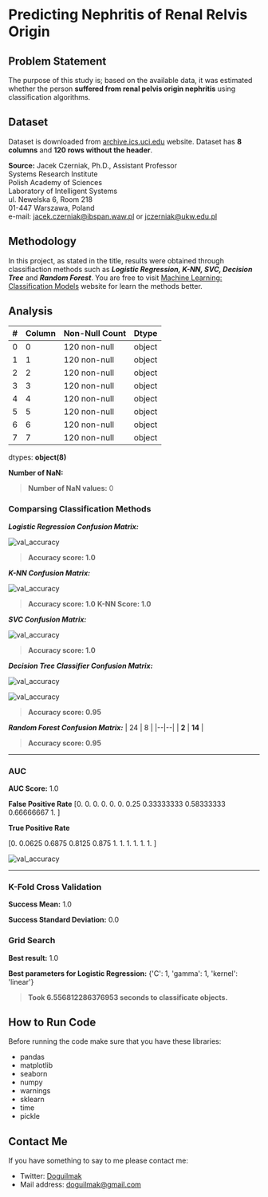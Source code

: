 
# Predicting Nephritis of Renal Relvis Origin

## Problem Statement

The purpose of this study is; based on the available data, it was estimated whether the person **suffered from renal pelvis origin nephritis** using classification algorithms.

## Dataset

Dataset is downloaded from [archive.ics.uci.edu](https://archive.ics.uci.edu/ml/datasets/Acute+Inflammations) website. Dataset has **8 columns** and **120 rows without the header**.

**Source:**
Jacek Czerniak, Ph.D., Assistant Professor  
Systems Research Institute  
Polish Academy of Sciences  
Laboratory of Intelligent Systems  
ul. Newelska 6, Room 218  
01-447 Warszawa, Poland  
e-mail: jacek.czerniak@ibspan.waw.pl or jczerniak@ukw.edu.pl

## Methodology

In this project, as stated in the title, results were obtained through classifiaction methods such as ***Logistic Regression, K-NN, SVC, Decision Tree*** and ***Random Forest***.  You are free to visit [Machine Learning: Classification Models](https://medium.com/fuzz/machine-learning-classification-models-3040f71e2529) website for learn the methods better.

## Analysis

| # | Column | Non-Null Count | Dtype |
|--|--|--|--|
| 0 | 0 | 120 non-null | object
| 1 | 1 | 120 non-null | object
| 2 | 2 | 120 non-null | object
| 3 | 3 | 120 non-null | object
| 4 | 4 | 120 non-null | object
| 5 | 5 | 120 non-null | object
| 6 | 6 | 120 non-null | object
| 7 | 7 | 120 non-null | object

dtypes: **object(8)**

**Number of NaN:**

> **Number of NaN values:**   0 

### Comparsing Classification Methods

***Logistic Regression Confusion Matrix:***

![val_accuracy](Plot/logistic_regression_classifier_cm.png)

> **Accuracy score: 1.0**

***K-NN Confusion Matrix:***

![val_accuracy](Plot/knn_classifier_cm.png)

> **Accuracy score: 1.0**
> **K-NN Score: 1.0**

***SVC Confusion Matrix:***

![val_accuracy](Plot/svc_classifier_cm.png)

> **Accuracy score: 1.0**

***Decision Tree Classifier Confusion Matrix:***

![val_accuracy](Plot/desicion_tree_classifier_cm.png)

![val_accuracy](Plot/desicion_tree.png)

> **Accuracy score: 0.95**

***Random Forest Confusion Matrix:***
| 24 | 8 |
|--|--|
| **2** | **14** |

> **Accuracy score: 0.95**

---

### AUC

**AUC Score:**
1.0

**False Positive Rate**
 [0.         0.         0.         0.         0.         0.
 0.25       0.33333333 0.58333333 0.66666667 1.        ]

**True Positive Rate**

 [0.     0.0625 0.6875 0.8125 0.875  1.     1.     1.     1.     1. 1. ]

![val_accuracy](Plot/roc_graph.png)

---

### K-Fold Cross Validation

**Success Mean:**
 1.0
 
**Success Standard Deviation:**
0.0

### Grid Search

**Best result:**
 1.0
 
**Best parameters for Logistic Regression:**
{'C': 1, 'gamma': 1, 'kernel': 'linear'}
 
> **Took 6.556812286376953 seconds to classificate objects.**

## How to Run Code

Before running the code make sure that you have these libraries:

 - pandas 
 - matplotlib
 - seaborn
 - numpy
 - warnings
 - sklearn
 - time
 - pickle
    
## Contact Me

If you have something to say to me please contact me: 

 - Twitter: [Doguilmak](https://twitter.com/Doguilmak) 
 - Mail address: doguilmak@gmail.com
 